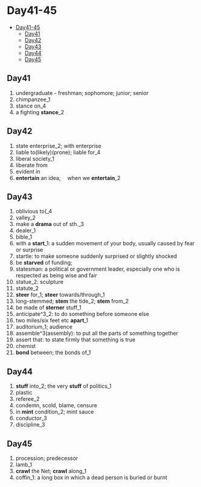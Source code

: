 # Day41-45

- [Day41-45](#day41-45)
  - [Day41](#day41)
  - [Day42](#day42)
  - [Day43](#day43)
  - [Day44](#day44)
  - [Day45](#day45)

## Day41

1. undergraduate - freshman; sophomore; junior; senior
2. chimpanzee_1
3. stance on_4
4. a fighting **stance**_2

## Day42

1. state enterprise_2; with enterprise
2. liable to(likely)(prone); liable for_4
3. liberal society_1
4. liberate from
5. evident in
6. **entertain** an idea;  when we **entertain**_2

## Day43

1. oblivious to(_4
2. valley_2
3. make a **drama** out of sth._3
4. dealer_1
5. bible_1
6. with a **start**_1: a sudden movement of your body, usually caused by fear or surprise
7. startle: to make someone suddenly surprised or slightly shocked
8. be **starved** of funding;
9. statesman: a political or government leader, especially one who is respected as being wise and fair
10. statue_2: sculpture
11. statute_2
12. **steer** for_1; **steer** towards/through_1
13. long-stemmed; **stem** the tide_2; **stem** from_2
14. be made of **sterner** stuff_1
15. anticipate^3_2: to do something before someone else
16. two miles/six feet etc **apart**_1
17. auditorium_1; audience
18. assemble^3(assembly): to put all the parts of something together
19. assert that: to state firmly that something is true
20. chemist
21. **bond** between; the bonds of_1

## Day44

1. **stuff** into_2; the very **stuff** of politics_1
2. plastic
3. referee_2
4. condemn, scold, blame, censure
5. in **mint** condition_2; mint sauce
6. conductor_3
7. discipline_3

## Day45

1. procession; predecessor
2. lamb_1
3. **crawl** the Net; **crawl** along_1
4. coffin_1: a long box in which a dead person is buried or burnt

